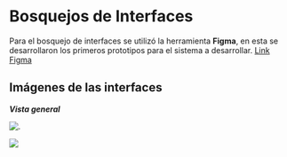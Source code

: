 # Bosquejos de Interfaces
 Para el bosquejo de interfaces se utilizó la herramienta **Figma**, en esta se desarrollaron los primeros prototipos para el sistema a desarrollar.
 [Link Figma](https://www.figma.com/file/ShoRd5xLbpuVey8DJWVxir/Untitled?type=design&node-id=0%3A1&mode=design&t=7C6PNmCe5w1qEhPG-1) 
 
## Imágenes de las interfaces
 ***Vista general*** 
 
 
 ![.](https://33333.cdn.ckecs.com/kSW7V9NHUXugvhoQeFaf/images/f0d82518165c9f76987f885eff6c063b45af230272ef3657.png)
 
 ![](https://33333.cdn.ckecs.com/kSW7V9NHUXugvhoQeFaf/images/98c577522ad67dccad3a9e849f9c83163eca86b5bae54234.png)
